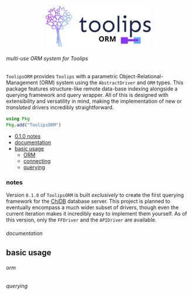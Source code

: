 <div align="center">
 <img src="https://github.com/ChifiSource/image_dump/blob/main/toolips/toolipsORM.png"></img>
 </div>
 
###### multi-use ORM system for Toolips
`ToolipsORM` provides `Toolips` with a parametric Object-Relational-Management (ORM) system using the `AbstractDriver` and `ORM` types. This package features structure-like remote data-base indexing alongside a querying framework and query wrapper. All of this is designed with extensibility and versatility in mind, making the implementation of new or *translated* drivers incredibly straightforward.
```julia
using Pkg
Pkg.add("ToolipsORM")
```
- [0.1.0 notes](#notes)
- [documentation]()
- [basic usage]()
  - [ORM]()
  - [connecting]()
  - [querying]()

### notes
Version `0.1.0` of `ToolipsORM` is built *exclusively* to create the first querying framework for the [ChiDB](https://github.com/ChifiSource/ChiDB.jl) database server. This project is planned to eventually encompass a much wider subset of drivers, though even the current iteration makes it incredibly easy to implement them yourself. As of this version, only the `FFDriver` and the `APIDriver` are available.
###### documentation

## basic usage

###### orm
###### querying

